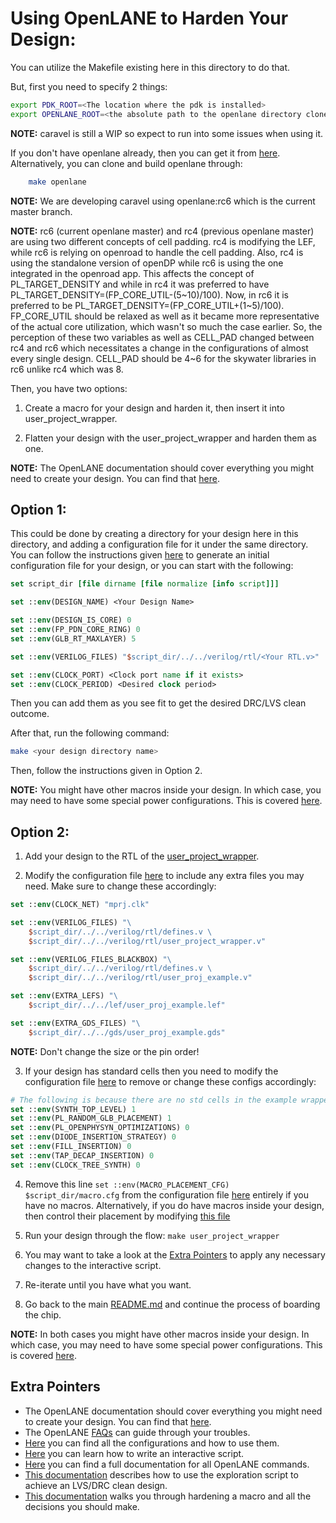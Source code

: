 <!---
# SPDX-FileCopyrightText: 2020 Efabless Corporation
#
# Licensed under the Apache License, Version 2.0 (the "License");
# you may not use this file except in compliance with the License.
# You may obtain a copy of the License at
#
#      http://www.apache.org/licenses/LICENSE-2.0
#
# Unless required by applicable law or agreed to in writing, software
# distributed under the License is distributed on an "AS IS" BASIS,
# WITHOUT WARRANTIES OR CONDITIONS OF ANY KIND, either express or implied.
# See the License for the specific language governing permissions and
# limitations under the License.
#
# SPDX-License-Identifier: Apache-2.0
-->
# Using OpenLANE to Harden Your Design:

You can utilize the Makefile existing here in this directory to do that.

But, first you need to specify 2 things:
```bash
export PDK_ROOT=<The location where the pdk is installed>
export OPENLANE_ROOT=<the absolute path to the openlane directory cloned or to be cloned>
```

**NOTE:** caravel is still a WIP so expect to run into some issues when using it.

If you don't have openlane already, then you can get it from [here](https://github.com/efabless/openlane). Alternatively, you can clone and build openlane through:
```bash
    make openlane
```

**NOTE:** We are developing caravel using openlane:rc6 which is the current master branch.

**NOTE:** rc6 (current openlane master) and rc4 (previous openlane master) are using two different concepts of cell padding. rc4 is modifying the LEF, while rc6 is relying on openroad to handle the cell padding. Also, rc4 is using the standalone version of openDP while rc6 is using the one integrated in the openroad app. This affects the concept of PL_TARGET_DENSITY and while in rc4 it was preferred to have PL_TARGET_DENSITY=(FP_CORE_UTIL-(5\~10)/100). Now, in rc6 it is preferred to be  PL_TARGET_DENSITY=(FP_CORE_UTIL+(1\~5)/100).
FP_CORE_UTIL should be relaxed as well as it became more representative of the actual core utilization, which wasn't so much the case earlier. So, the perception of these two variables as well as CELL_PAD changed between rc4 and rc6 which necessitates a change in the configurations of almost every single design.
CELL_PAD should be 4~6 for the skywater libraries in rc6 unlike rc4 which was 8.

Then, you have two options:
1. Create a macro for your design and harden it, then insert it into user_project_wrapper.

2. Flatten your design with the user_project_wrapper and harden them as one.


**NOTE:** The OpenLANE documentation should cover everything you might need to create your design. You can find that [here](https://github.com/efabless/openlane/blob/master/README.md).

## Option 1:

This could be done by creating a directory for your design here in this directory, and adding a configuration file for it under the same directory. You can follow the instructions given [here](https://github.com/efabless/openlane#adding-a-design) to generate an initial configuration file for your design, or you can start with the following:

```tcl
set script_dir [file dirname [file normalize [info script]]]

set ::env(DESIGN_NAME) <Your Design Name>

set ::env(DESIGN_IS_CORE) 0
set ::env(FP_PDN_CORE_RING) 0
set ::env(GLB_RT_MAXLAYER) 5

set ::env(VERILOG_FILES) "$script_dir/../../verilog/rtl/<Your RTL.v>"

set ::env(CLOCK_PORT) <Clock port name if it exists>
set ::env(CLOCK_PERIOD) <Desired clock period>
```

Then you can add them as you see fit to get the desired DRC/LVS clean outcome.

After that, run the following command:
```bash
make <your design directory name>
```

Then, follow the instructions given in Option 2.

**NOTE:** You might have other macros inside your design. In which case, you may need to have some special power configurations. This is covered [here](https://github.com/efabless/openlane/blob/master/doc/hardening_macros.md#power-grid-pdn).

## Option 2:

1. Add your design to the RTL of the [user_project_wrapper](../verilog/rtl/user_project_wrapper.v).

2. Modify the configuration file [here](./user_project_wrapper/config.tcl) to include any extra files you may need. Make sure to change these accordingly:
```tcl
set ::env(CLOCK_NET) "mprj.clk"

set ::env(VERILOG_FILES) "\
	$script_dir/../../verilog/rtl/defines.v \
	$script_dir/../../verilog/rtl/user_project_wrapper.v"

set ::env(VERILOG_FILES_BLACKBOX) "\
	$script_dir/../../verilog/rtl/defines.v \
	$script_dir/../../verilog/rtl/user_proj_example.v"

set ::env(EXTRA_LEFS) "\
	$script_dir/../../lef/user_proj_example.lef"

set ::env(EXTRA_GDS_FILES) "\
	$script_dir/../../gds/user_proj_example.gds"
```
**NOTE:** Don't change the size or the pin order!

3. If your design has standard cells then you need to modify the configuration file [here](./user_project_wrapper/config.tcl) to remove or change these configs accordingly:
```tcl
# The following is because there are no std cells in the example wrapper project.
set ::env(SYNTH_TOP_LEVEL) 1
set ::env(PL_RANDOM_GLB_PLACEMENT) 1
set ::env(PL_OPENPHYSYN_OPTIMIZATIONS) 0
set ::env(DIODE_INSERTION_STRATEGY) 0
set ::env(FILL_INSERTION) 0
set ::env(TAP_DECAP_INSERTION) 0
set ::env(CLOCK_TREE_SYNTH) 0
```

4. Remove this line `set ::env(MACRO_PLACEMENT_CFG) $script_dir/macro.cfg` from the configuration file [here](./user_project_wrapper/config.tcl) entirely if you have no macros. Alternatively, if you do have macros inside your design, then control their placement by modifying [this file](./user_project_wrapper/macro.cfg)

5. Run your design through the flow: `make user_project_wrapper`

6. You may want to take a look at the [Extra Pointers](#extra-pointers) to apply any necessary changes to the interactive script.

7. Re-iterate until you have what you want.

8. Go back to the main [README.md](../README.md) and continue the process of boarding the chip.

**NOTE:** In both cases you might have other macros inside your design. In which case, you may need to have some special power configurations. This is covered [here](https://github.com/efabless/openlane/blob/master/doc/hardening_macros.md#power-grid-pdn).

## Extra Pointers

- The OpenLANE documentation should cover everything you might need to create your design. You can find that [here](https://github.com/efabless/openlane/blob/master/README.md).
- The OpenLANE [FAQs](https://github.com/efabless/openlane/wiki) can guide through your troubles.
- [Here](https://github.com/efabless/openlane/blob/master/configuration/README.md) you can find all the configurations and how to use them.
- [Here](https://github.com/efabless/openlane/blob/master/doc/advanced_readme.md) you can learn how to write an interactive script.
- [Here](https://github.com/efabless/openlane/blob/master/doc/OpenLANE_commands.md) you can find a full documentation for all OpenLANE commands.
- [This documentation](https://github.com/efabless/openlane/blob/master/regression_results/README.md) describes how to use the exploration script to achieve an LVS/DRC clean design.
- [This documentation](https://github.com/efabless/openlane/blob/master/doc/hardening_macros.md) walks you through hardening a macro and all the decisions you should make.
